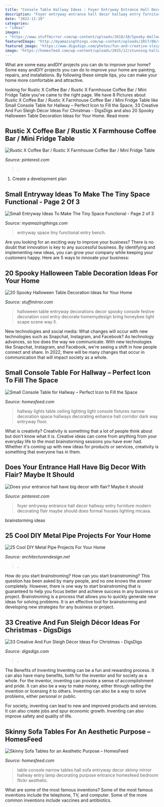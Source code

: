 ```yaml
---
title: "Console Table Hallway Ideas : Foyer Entryway Entrance Hall Decor Hallway Entry Furniture Modern Decorating Flair Maybe Should Does Formal Houses Lighting Micasa"
description: "Foyer entryway entrance hall decor hallway entry furniture modern decorating flair maybe should does formal houses lighting micasa"
date: "2022-11-19"
categories:
- "ideas"
images:
- "https://www.stuffmirror.com/wp-content/uploads/2018/10/Spooky-Halloween-Table-Decorations6.jpg"
featuredImage: "http://myamazingthings.com/wp-content/uploads/2017/08/small-entryway-6.jpg"
featured_image: "https://www.digsdigs.com/photos/fun-and-creative-sleigh-decor-ideas-for-christmas-14-554x832.jpg"
image: "https://homesfeed.com/wp-content/uploads/2015/12/stunning-hallway-decoration-with-small-wooden-console-table-with-wooden-floor-and-pottery.jpg"
---
```



What are some easy andDIY projects you can do to improve your home?
Some easy andDIY projects you can do to improve your home are painting, repairs, and installations. By following these simple tips, you can make your home more comfortable and attractive.

	

		
looking for Rustic X Coffee Bar / Rustic X Farmhouse Coffee Bar / Mini Fridge Table you've came to the right page. We have 8 Pictures about Rustic X Coffee Bar / Rustic X Farmhouse Coffee Bar / Mini Fridge Table like Small Console Table for Hallway – Perfect Icon to Fill the Space, 33 Creative And Fun Sleigh Décor Ideas For Christmas - DigsDigs and also 20 Spooky Halloween Table Decoration Ideas for Your Home. Read more:
		
    
## Rustic X Coffee Bar / Rustic X Farmhouse Coffee Bar / Mini Fridge Table

<img loading=lazy src="https://i.pinimg.com/736x/26/7f/70/267f7067117c9a33660378c0946b3e45.jpg" onerror="this.onerror=null;this.src='https://tse2.mm.bing.net/th?id=OIP.btlD6lFvKDpJEBvuDghhTQHaHa&amp;pid=15.1';" alt="Rustic X Coffee Bar / Rustic X Farmhouse Coffee Bar / Mini Fridge Table">

_Source: pinterest.com_

>. 

	

1. Create a development plan 

    
## Small Entryway Ideas To Make The Tiny Space Functional - Page 2 Of 3

<img loading=lazy src="http://myamazingthings.com/wp-content/uploads/2017/08/small-entryway-6.jpg" onerror="this.onerror=null;this.src='https://tse1.mm.bing.net/th?id=OIP.VWvmGPcp_cC1XxhQpzYFqgHaLH&amp;pid=15.1';" alt="Small Entryway Ideas To Make The Tiny Space Functional - Page 2 of 3">

_Source: myamazingthings.com_

>entryway space tiny functional entry bench. 

	

Are you looking for an exciting way to improve your business? There is no doubt that innovation is key to any successful business. By identifying and implementing new ideas, you can grow your company while keeping your customers happy. Here are 5 ways to innovate your business: 

    
## 20 Spooky Halloween Table Decoration Ideas For Your Home

<img loading=lazy src="https://www.stuffmirror.com/wp-content/uploads/2018/10/Spooky-Halloween-Table-Decorations6.jpg" onerror="this.onerror=null;this.src='https://tse3.mm.bing.net/th?id=OIP.fGrNFixQN5_1I1BbnJNuqAHaLE&amp;pid=15.1';" alt="20 Spooky Halloween Table Decoration Ideas for Your Home">

_Source: stuffmirror.com_

>halloween table entryway decorations decor spooky console festive decoration cool entry decorate homemydesign bring honeybee light scape scene way ll. 

	

New technologies and social media: What changes will occur with new technologies such as Snapchat, Instagram, and Facebook?
As technology advances, so too does the way we communicate. With new technologies like Snapchat, Instagram, and Facebook, we're seeing a shift in how people connect and share. In 2022, there will be many changes that occur in communication that will impact society as a whole.

    
## Small Console Table For Hallway – Perfect Icon To Fill The Space

<img loading=lazy src="https://homesfeed.com/wp-content/uploads/2015/12/stunning-hallway-decoration-with-small-wooden-console-table-with-wooden-floor-and-pottery.jpg" onerror="this.onerror=null;this.src='https://tse1.mm.bing.net/th?id=OIP.UBHTjxatTzppCYJoz1uiBQHaK9&amp;pid=15.1';" alt="Small Console Table for Hallway – Perfect Icon to Fill the Space">

_Source: homesfeed.com_

>hallway lights table ceiling lighting light console fixtures narrow decoration space hallways decorating enhance hall corridor dark way entryway floor. 

	

What is creativity?
Creativity is something that a lot of people think about but don't know what it is. Creative ideas can come from anything from your everyday life to the most brainstorming sessions you have ever had. Whether it's coming up with new ideas for products or services, creativity is something that everyone has in them.

    
## Does Your Entrance Hall Have Big Decor With Flair? Maybe It Should

<img loading=lazy src="https://i.pinimg.com/736x/9c/b3/ed/9cb3ede77e468f42412c1bde41bc5adb.jpg" onerror="this.onerror=null;this.src='https://tse4.mm.bing.net/th?id=OIP.SoZI2_T50BkbcAQJPjTJTQHaLG&amp;pid=15.1';" alt="Does your entrance hall have big decor with flair? Maybe it should">

_Source: pinterest.com_

>foyer entryway entrance hall decor hallway entry furniture modern decorating flair maybe should does formal houses lighting micasa. 

	
 brainstorming ideas 
    
## 25 Cool DIY Metal Pipe Projects For Your Home

<img loading=lazy src="https://cdn.architecturendesign.net/wp-content/uploads/2016/01/AD-Cool-DIY-Metal-Projects-For-Your-Home-16.jpg" onerror="this.onerror=null;this.src='https://tse4.mm.bing.net/th?id=OIP.ngN1j12zcN27iKumuacEpAHaLH&amp;pid=15.1';" alt="25 Cool DIY Metal Pipe Projects For Your Home">

_Source: architecturendesign.net_

>. 

	

How do you start brainstroming?
How can you start brainstroming? This question has been asked by many people, and no one knows the answer completely. However, there is one way to start brainstroming that is guaranteed to help you focus better and achieve success in any business or project. Brainstroming is a process that allows you to quickly generate new ideas for solving problems. It is an effective tool for brainstorming and developing new strategies for any business or project.

    
## 33 Creative And Fun Sleigh Décor Ideas For Christmas - DigsDigs

<img loading=lazy src="https://www.digsdigs.com/photos/fun-and-creative-sleigh-decor-ideas-for-christmas-14-554x832.jpg" onerror="this.onerror=null;this.src='https://tse4.mm.bing.net/th?id=OIP.877Vbkw3p_7MS2z76sFMGQHaLH&amp;pid=15.1';" alt="33 Creative And Fun Sleigh Décor Ideas For Christmas - DigsDigs">

_Source: digsdigs.com_

>. 

	

The Benefits of Inventing
Inventing can be a fun and rewarding process. It can also have many benefits, both for the inventor and for society as a whole.
For the inventor, inventing can provide a sense of accomplishment and pride. It can also be a way to make money, either through selling the invention or licensing it to others. Inventing can also be a way to solve problems, either personal or public.

For society, inventing can lead to new and improved products and services. It can also create jobs and spur economic growth. Inventing can also improve safety and quality of life.

    
## Skinny Sofa Tables For An Aesthetic Purpose – HomesFeed

<img loading=lazy src="https://homesfeed.com/wp-content/uploads/2015/11/modern-dark-finished-skinny-sofa-table-with-double-drawers-beneath-decorated-with-pretty-table-lamp-and-flowers-on-pot-together-with-solid-hardwood-floor-and-square-mirror-on-wall.jpg" onerror="this.onerror=null;this.src='https://tse2.mm.bing.net/th?id=OIP.kiI83X0HPPtV-z0idL3ahgHaJ4&amp;pid=15.1';" alt="Skinny Sofa Tables for an Aesthetic Purpose – HomesFeed">

_Source: homesfeed.com_

>table console narrow tables hall sofa entryway decor skinny mirror hallway entry lamp decorating purpose entrance homesfeed bedroom flickr aesthetic. 

	

What are some of the most famous inventions?
Some of the most famous inventions include the telephone, TV, and computer. Some of the more common inventions include vaccines and antibiotics.


